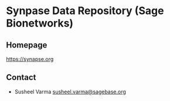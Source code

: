 # Synpase Data Repository (Sage Bionetworks)

## Homepage
https://synapse.org

## Contact
- Susheel Varma <susheel.varma@sagebase.org>
